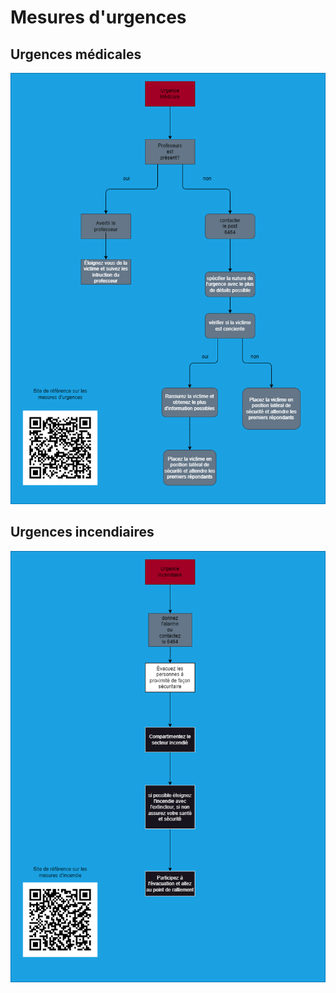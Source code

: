 # Mesures d'urgences

## Urgences médicales

![Urgences medicales](img/secure.png)

## Urgences incendiaires

![Urgences incendiaire](img/incendie.png)
